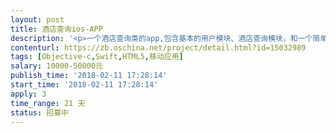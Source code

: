 ```yaml
---                
layout: post       
title: 酒店查询ios-APP           
description: '<p>一个酒店查询类的app,包含基本的用户模块、酒店查询模块，和一个简单的支付宝功能对接。</p><p>因为ios需要在3个礼拜内完成（包含春节，预计三月初上线），所以希望接包合作者，春节期间能有充分的时间（没有时间的请慎重接包），其次希望你有较好的ios开发经验。最后希望你是江浙沪一代的，因为我们base在上海。</p><p>PS:价格可以等你明确功能点后，再商量。</p>'     
contenturl: https://zb.oschina.net/project/detail.html?id=15032989      
tags: [Objective-c,Swift,HTML5,移动应用]            
salary: 10000-50000元          
publish_time: '2018-02-11 17:28:14'         
start_time: '2018-02-11 17:28:14'           
apply: 3                   
time_range: 21 天              
status: 招募中                  
---                 
```

